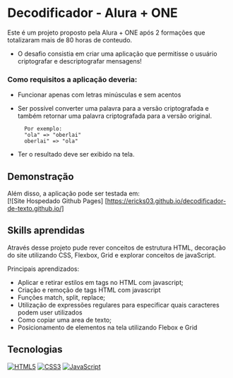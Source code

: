  # Decodificador - Alura + ONE

Este é um projeto proposto pela Alura + ONE após 2 formações que totalizaram mais de 80 horas de conteudo. 

- O desafio consistia em criar uma aplicação que permitisse o usuário criptografar e descriptografar mensagens!

### Como requisitos a aplicação deveria:

- Funcionar apenas com letras minúsculas e sem acentos

- Ser possível converter uma palavra para a versão criptografada e também retornar uma palavra criptografada para a versão original.

        Por exemplo:
        "ola" => "oberlai"
        oberlai" => "ola"

- Ter o resultado deve ser exibido na tela.

## Demonstração

Além disso, a aplicação pode ser testada em:  
[![Site Hospedado Github Pages] [https://ericks03.github.io/decodificador-de-texto.github.io/]

## Skills aprendidas

Através desse projeto pude rever conceitos de estrutura HTML, decoração do site utilizando CSS, Flexbox, Grid e explorar conceitos de javaScript.

Principais aprendizados:

  - Aplicar e retirar estilos em tags no HTML com javascript;
  - Criação e remoção de tags HTML com javascript
  - Funções match, split, replace;
  - Utilização de expressões regulares para especificar quais caracteres podem user utilizados
  - Como copiar uma area de texto; 
  - Posicionamento de elementos na tela utilizando Flebox e Grid

## Tecnologias
[![HTML5](https://img.shields.io/badge/HTML-5-orange?logo=html5)](https://developer.mozilla.org/en-US/docs/Web/HTML)
[![CSS3](https://img.shields.io/badge/CSS-3-blue?logo=css3)](https://developer.mozilla.org/en-US/docs/Web/CSS)
[![JavaScript](https://img.shields.io/badge/JavaScript-ES6-yellow?logo=javascript)](https://developer.mozilla.org/en-US/docs/Web/JavaScript)
